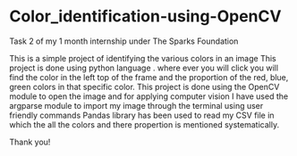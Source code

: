 # Color_identification-using-OpenCV
Task 2 of my 1 month internship under The Sparks Foundation 


This is a simple project of identifying the various colors in an image
This project is done using python language .
where ever you will click you will find the color in the left top of the frame 
and the proportion of the red, blue, green colors in that specific color.
This project is done using the OpenCV module to open the image and for applying computer vision 
I have used the argparse module to import my image through the terminal using user friendly commands
Pandas library has been used to read my CSV file in which the all the colors and there propertion is mentioned systematically.



Thank you!

